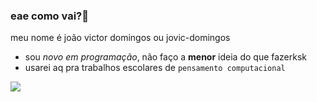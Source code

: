 ### eae como vai?👋

meu nome é joão victor domingos ou jovic-domingos
- sou _novo em programação_, não faço a **menor** ideia do que fazerksk
- usarei aq  pra trabalhos escolares de `pensamento computacional`

![](https://media.tenor.com/a-dNyo0R8TYAAAAC/mfdoom-i-have-hired-mfdoom-to-stare-at-you.gif)

  
